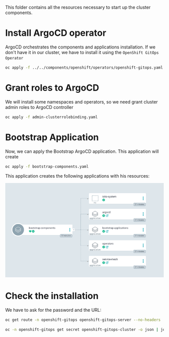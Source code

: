 This folder contains all the resources necessary to start up the cluster components. 

# Install ArgoCD operator

ArgoCD orchestrates the components and applications installation. If we don't have it in our cluster, we have to install it using the ```OpenShift GitOps Operator```

```bash
oc apply -f ../../components/openshift/operators/openshift-gitops.yaml
```

# Grant roles to ArgoCD

We will install some namespaces and operators, so we need grant cluster admin roles to ArgoCD controller

```bash
oc apply -f admin-clusterrolebinding.yaml
```

# Bootstrap Application

Now, we can apply the Bootstrap ArgoCD application. This application will create 

```bash
oc apply -f bootstrap-components.yaml
```

This application creates the following applications with his resources:

![Bootstrap application components](../../images/argocd-bootstrap-componets.png)

# Check the installation

We have to ask for the password and the URL:

```bash
oc get route -n openshift-gitops openshift-gitops-server --no-headers | awk '{print $2}'
```

```bash
oc -n openshift-gitops get secret openshift-gitops-cluster -o json | jq -r '.data["admin.password"]' | base64 -d
```